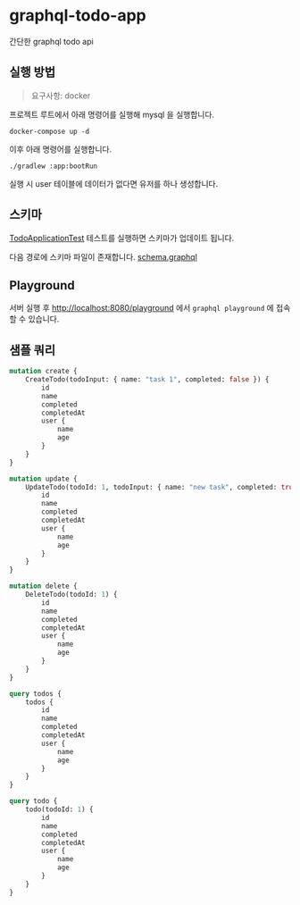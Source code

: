 # graphql-todo-app

간단한 graphql todo api

## 실행 방법

> 요구사항: docker

프로젝트 루트에서 아래 명령어를 실행해 mysql 을 실행합니다.

```shell
docker-compose up -d
```

이후 아래 명령어를 실행합니다.

```shell
./gradlew :app:bootRun   
```

실행 시 user 테이블에 데이터가 없다면 유저를 하나 생성합니다.

## 스키마

[TodoApplicationTest](./app/src/test/kotlin/com/todo/app/TodoApplicationTests.kt) 테스트를 실행하면 스키마가 업데이트 됩니다.

다음 경로에 스키마 파일이 존재합니다. [schema.graphql](./app/src/main/resources/graphql/schema.graphql)

## Playground

서버 실행 후 [http://localhost:8080/playground](http://localhost:8080/playground) 에서 `graphql playground` 에 접속할 수 있습니다.

## 샘플 쿼리

```graphql
mutation create {
    CreateTodo(todoInput: { name: "task 1", completed: false }) {
        id
        name
        completed
        completedAt
        user {
            name
            age
        }
    }
}

mutation update {
    UpdateTodo(todoId: 1, todoInput: { name: "new task", completed: true }) {
        id
        name
        completed
        completedAt
        user {
            name
            age
        }
    }
}

mutation delete {
    DeleteTodo(todoId: 1) {
        id
        name
        completed
        completedAt
        user {
            name
            age
        }
    }
}

query todos {
    todos {
        id
        name
        completed
        completedAt
        user {
            name
            age
        }
    }
}

query todo {
    todo(todoId: 1) {
        id
        name
        completed
        completedAt
        user {
            name
            age
        }
    }
}
```
